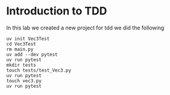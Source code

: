 # Introduction to TDD

In this lab we created a new project for tdd we did the following

```
uv init Vec3Test
cd Vec3Test
rm main.py
uv add --dev pytest
uv run pytest
mkdir tests
touch tests/test_Vec3.py
uv run pytest
touch vec3.py
uv run pytest
```
